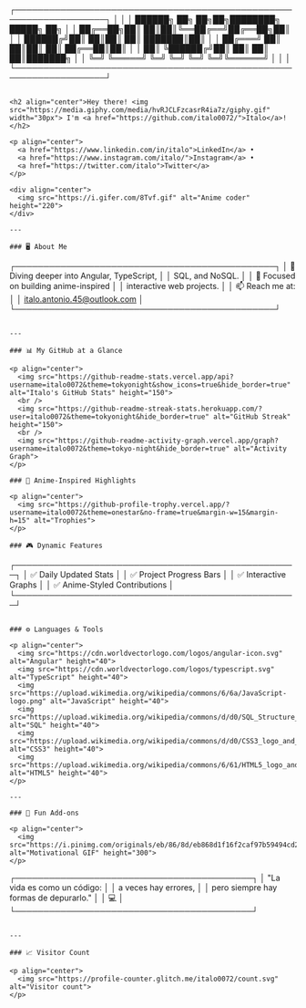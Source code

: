 ┌──────────────────────────────────────────────────────────────────┐
│                                                                  │
│  ██████╗ ██╗   ██╗██╗████████╗ █████╗ ██╗                        │
│  ██╔══██╗██║   ██║██║╚══██╔══╝██╔══██╗██║                        │
│  ██████╔╝██║   ██║██║   ██║   ███████║██║                        │
│  ██╔═══╝ ██║   ██║██║   ██║   ██╔══██║██║                        │
│  ██║     ╚██████╔╝██║   ██║   ██║  ██║███████╗                   │
│  ╚═╝      ╚═════╝ ╚═╝   ╚═╝   ╚═╝  ╚═╝╚══════╝                   │
│                                                                  │
└──────────────────────────────────────────────────────────────────┘
```

<h2 align="center">Hey there! <img src="https://media.giphy.com/media/hvRJCLFzcasrR4ia7z/giphy.gif" width="30px"> I'm <a href="https://github.com/italo0072/">Italo</a>!</h2>

<p align="center">
  <a href="https://www.linkedin.com/in/italo">LinkedIn</a> •
  <a href="https://www.instagram.com/italo/">Instagram</a> •
  <a href="https://twitter.com/italo">Twitter</a>
</p>

<div align="center">
  <img src="https://i.gifer.com/8Tvf.gif" alt="Anime coder" height="220">
</div>

---

### 🖥️ About Me

```
┌──────────────────────────────────────────────┐
│  🌱 Diving deeper into Angular, TypeScript,  │
│     SQL, and NoSQL.                          │
│  🎯 Focused on building anime-inspired      │
│     interactive web projects.               │
│  📫 Reach me at:                            │
│     italo.antonio.45@outlook.com            │
└──────────────────────────────────────────────┘
```

---

### 📊 My GitHub at a Glance

<p align="center">
  <img src="https://github-readme-stats.vercel.app/api?username=italo0072&theme=tokyonight&show_icons=true&hide_border=true" alt="Italo's GitHub Stats" height="150">
  <br />
  <img src="https://github-readme-streak-stats.herokuapp.com/?user=italo0072&theme=tokyonight&hide_border=true" alt="GitHub Streak" height="150">
  <br />
  <img src="https://github-readme-activity-graph.vercel.app/graph?username=italo0072&theme=tokyo-night&hide_border=true" alt="Activity Graph">
</p>

### 🚀 Anime-Inspired Highlights

<p align="center">
  <img src="https://github-profile-trophy.vercel.app/?username=italo0072&theme=onestar&no-frame=true&margin-w=15&margin-h=15" alt="Trophies">
</p>

### 🎮 Dynamic Features

```
┌──────────────────────────────────────────────────┐
│  ✅ Daily Updated Stats                          │
│  ✅ Project Progress Bars                        │
│  ✅ Interactive Graphs                           │
│  ✅ Anime-Styled Contributions                  │
└──────────────────────────────────────────────────┘
```

### ⚙️ Languages & Tools

<p align="center">
  <img src="https://cdn.worldvectorlogo.com/logos/angular-icon.svg" alt="Angular" height="40">
  <img src="https://cdn.worldvectorlogo.com/logos/typescript.svg" alt="TypeScript" height="40">
  <img src="https://upload.wikimedia.org/wikipedia/commons/6/6a/JavaScript-logo.png" alt="JavaScript" height="40">
  <img src="https://upload.wikimedia.org/wikipedia/commons/d/d0/SQL_Structure_Logo.svg" alt="SQL" height="40">
  <img src="https://upload.wikimedia.org/wikipedia/commons/d/d0/CSS3_logo_and_wordmark.svg" alt="CSS3" height="40">
  <img src="https://upload.wikimedia.org/wikipedia/commons/6/61/HTML5_logo_and_wordmark.svg" alt="HTML5" height="40">
</p>

---

### 🎉 Fun Add-ons

<p align="center">
  <img src="https://i.pinimg.com/originals/eb/86/8d/eb868d1f16f2caf97b59494cd222b311.gif" alt="Motivational GIF" height="300">
</p>

```
┌──────────────────────────────────────────┐
│  "La vida es como un código:             │
│   a veces hay errores,                   │
│   pero siempre hay formas de depurarlo." │
│   💻                                      │
└──────────────────────────────────────────┘
```

---

### 📈 Visitor Count

<p align="center">
  <img src="https://profile-counter.glitch.me/italo0072/count.svg" alt="Visitor count">
</p>
